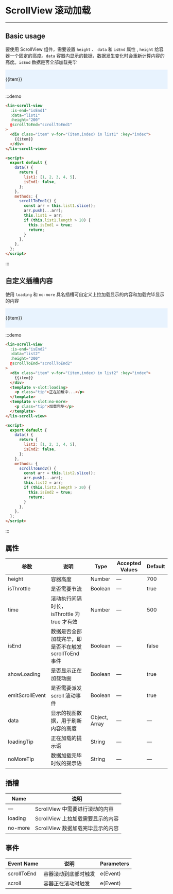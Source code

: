 <script>
export default {
  data() {
    return {
      list1: [1, 2, 3, 4, 5],
      isEnd1: false,

      list2: [1, 2, 3, 4, 5],
      isEnd2: false
    };
  },
  methods: {
    scrollToEnd1() {
      const arr = this.list1.slice();
      arr.push(...arr);
      this.list1 = arr;
      if (this.list1.length > 20) {
        this.isEnd1 = true;
        return;
      }
    },
    scrollToEnd2() {
      const arr = this.list2.slice();
      arr.push(...arr);
      this.list2 = arr;
      if (this.list2.length > 20) {
        this.isEnd2 = true;
        return;
      }
    }
  }
};
</script>

<style lang="scss" scoped>
.item {
  line-height: 60px;
  margin-bottom: 10px;
  background-color: #e8f3fe;
}

.tip {
  text-align: center;
  padding: 0;
  margin: 0;
}
</style>

# ScrollView 滚动加载

---

## Basic usage

要使用 ScrollView 组件，需要设置 `height` 、 `data` 和 `isEnd` 属性 , `height` 给容器一个固定的高度。`data` 容器内显示的数据，数据发生变化时会重新计算内容的高度。`isEnd` 数据是否全部加载完毕

<div class='demo-block'>
<lin-scroll-view :is-end="isEnd1" :data="list1" :height="200" @scrollToEnd="scrollToEnd1">
    <div class="item" v-for="(item,index) in list1" :key="index">{{item}}</div>
</lin-scroll-view>
</div>

:::demo

```html
<lin-scroll-view
  :is-end="isEnd1"
  :data="list1"
  :height="200"
  @scrollToEnd="scrollToEnd1"
>
  <div class="item" v-for="(item,index) in list1" :key="index">
    {{item}}
  </div>
</lin-scroll-view>

<script>
  export default {
    data() {
      return {
        list1: [1, 2, 3, 4, 5],
        isEnd1: false,
      };
    },
    methods: {
      scrollToEnd1() {
        const arr = this.list1.slice();
        arr.push(...arr);
        this.list1 = arr;
        if (this.list1.length > 20) {
          this.isEnd1 = true;
          return;
        }
      },
    },
  };
</script>
```

:::

## 自定义插槽内容

使用 `loading` 和 `no-more` 具名插槽可自定义上拉加载显示的内容和加载完毕显示的内容

<div class='demo-block'>
    <lin-scroll-view :is-end="isEnd2" :data="list2" :height="200" @scrollToEnd="scrollToEnd2">
      <div 
        class="item"
        v-for="(item,index) in list2" 
        :key="index">
        {{item}}
       </div>
      <template v-slot:loading>
        <p class="tip">正在加载中...</p>
      </template>
      <template v-slot:no-more>
        <p class="tip">加载完毕</p>
      </template>
    </lin-scroll-view>
</div>

:::demo

```html
<lin-scroll-view
  :is-end="isEnd2"
  :data="list2"
  :height="200"
  @scrollToEnd="scrollToEnd2"
>
  <div class="item" v-for="(item,index) in list2" :key="index">
    {{item}}
  </div>
  <template v-slot:loading>
    <p class="tip">正在加载中...</p>
  </template>
  <template v-slot:no-more>
    <p class="tip">加载完毕</p>
  </template>
</lin-scroll-view>

<script>
  export default {
    data() {
      return {
        list2: [1, 2, 3, 4, 5],
        isEnd2: false,
      };
    },
    methods: {
      scrollToEnd2() {
        const arr = this.list2.slice();
        arr.push(...arr);
        this.list2 = arr;
        if (this.list2.length > 20) {
          this.isEnd2 = true;
          return;
        }
      },
    },
  };
</script>
```

:::

## 属性

| 参数            | 说明                                                  | Type          | Accepted Values | Default |
| --------------- | ----------------------------------------------------- | ------------- | ------ | ------ |
| height          | 容器高度                                              | Number        | —      | 700    |
| isThrottle      | 是否需要节流                                          | Boolean       | —      | true   |
| time            | 滚动执行间隔时长，isThrottle 为 true 才有效           | Number        | —      | 500    |
| isEnd           | 数据是否全部加载完毕，即是否不在触发 scrollToEnd 事件 | Boolean       | —      | false  |
| showLoading     | 是否显示正在加载动画                                  | Boolean       | —      | true   |
| emitScrollEvent | 是否需要派发 scroll 滚动事件                          | Boolean       | —      | true   |
| data            | 显示的视图数据，用于刷新内容的高度                    | Object, Array | —      | —      |
| loadingTip      | 正在加载的提示语                                      | String        | —      | —      |
| noMoreTip       | 数据加载完毕时候的提示语                              | String        | —      | —      |

## 插槽

| Name | 说明                              |
| -------- | --------------------------------- |
| —        | ScrollView 中需要进行滚动的内容   |
| loading  | ScrollView 上拉加载需要显示的内容 |
| no-more  | ScrollView 数据加载完毕显示的内容 |

## 事件

| Event Name    | 说明                 | Parameters |
| ----------- | -------------------- | -------- |
| scrollToEnd | 容器滚动到底部时触发 | e(Event) |
| scroll      | 容器正在滚动时触发   | e(Event) |
